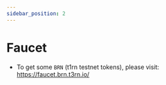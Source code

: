 ```yaml
---
sidebar_position: 2
---
```


# Faucet

- To get some `BRN` (t1rn testnet tokens), please visit: https://faucet.brn.t3rn.io/
